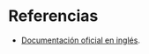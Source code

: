 # Referencias

- [Documentación oficial en inglés](https://kubernetes.io/es/docs/concepts/overview/what-is-kubernetes/).